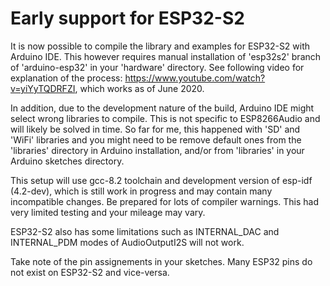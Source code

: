 # Early support for ESP32-S2

It is now possible to compile the library and examples for ESP32-S2 with Arduino IDE. This however requires manual installation of 'esp32s2' branch of 'arduino-esp32' in your 'hardware' directory. See following video for explanation of the process: https://www.youtube.com/watch?v=yiYyTQDRFZI, which works as of June 2020.

In addition, due to the development nature of the build, Arduino IDE might select wrong libraries to compile. This is not specific to ESP8266Audio and will likely be solved in time. So far for me, this happened with 'SD' and 'WiFi' libraries and you might need to be remove default ones from the 'libraries' directory in Arduino installation, and/or from 'libraries' in your Arduino sketches directory. 

This setup will use gcc-8.2 toolchain and development version of esp-idf (4.2-dev), which is still work in progress and may contain many incompatible changes. Be prepared for lots of compiler warnings. This had very limited testing and your mileage may vary. 

ESP32-S2 also has some limitations such as INTERNAL_DAC and INTERNAL_PDM modes of AudioOutputI2S will not work.

Take note of the pin assignements in your sketches. Many ESP32 pins do not exist on ESP32-S2 and vice-versa.
